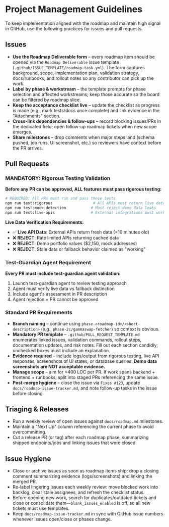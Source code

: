 # Project Management Guidelines

To keep implementation aligned with the roadmap and maintain high signal in GitHub, use the following practices for issues and pull requests.

## Issues
- **Use the Roadmap Deliverable form** – every roadmap item should be opened via the `Roadmap Deliverable` issue template (`.github/ISSUE_TEMPLATE/roadmap-task.yml`). The form captures background, scope, implementation plan, validation strategy, docs/runbooks, and rollout notes so any contributor can pick up the work.
- **Label by phase & workstream** – the template prompts for phase selection and affected workstreams; keep those accurate so the board can be filtered by roadmap slice.
- **Keep the acceptance checklist live** – update the checklist as progress is made (e.g., mark tests/docs once complete) and link evidence in the "Attachments" section.
- **Cross-link dependencies & follow-ups** – record blocking issues/PRs in the dedicated field; open follow-up roadmap tickets when new scope emerges.
- **Share milestones** – drop comments when major steps land (schema pushed, job runs, UI screenshot, etc.) so reviewers have context before the PR arrives.

## Pull Requests

### **MANDATORY: Rigorous Testing Validation**

**Before any PR can be approved, ALL features must pass rigorous testing:**

```bash
# REQUIRED: All PRs must run and pass these tests
npm run test:rigorous                  # All APIs must return live data
npm run test:mock-detection           # Must reject demo data leaks
npm run test:live-apis                # External integrations must work
```

**Live Data Verification Requirements:**
- ✅ **Live API Data**: External APIs return fresh data (<10 minutes old)
- ❌ **REJECT**: Rate limited APIs returning cached data
- ❌ **REJECT**: Demo portfolio values ($2,150, mock addresses)
- ❌ **REJECT**: Stale data or fallback behavior claimed as "working"

### **Test-Guardian Agent Requirement**

**Every PR must include test-guardian agent validation:**
1. Launch test-guardian agent to review testing approach
2. Agent must verify live data vs fallback distinction
3. Include agent's assessment in PR description
4. Agent rejection = PR cannot be approved

### **Standard PR Requirements**

- **Branch naming** – continue using `phase-<roadmap-id>/<short-description>` (e.g., `phase-2c/gammaswap-fetcher`) so context is obvious.
- **Mandatory PR template** – `.github/PULL_REQUEST_TEMPLATE.md` enumerates linked issues, validation commands, rollout steps, documentation updates, and risk notes. Fill out each section candidly; unchecked boxes must include an explanation.
- **Evidence required** – include logs/output from rigorous testing, live API responses, screenshots of UI states, or database queries. **Demo data screenshots are NOT acceptable evidence.**
- **Manage scope** – aim for <400 LOC per PR. If work spans backend + frontend + runbooks, split into staged PRs referencing the same issue.
- **Post-merge hygiene** – close the issue via `Fixes #123`, update `docs/roadmap-issue-tracker.md`, and note follow-up tasks in the issue before closing.

## Triaging & Releases
- Run a weekly review of open issues against `docs/roadmap.md` milestones.
- Maintain a "Next Up" column referencing the current phase to avoid overcommitting.
- Cut a release PR (or tag) after each roadmap phase, summarizing shipped endpoints/jobs and linking issues that were closed.

## Issue Hygiene
- Close or archive issues as soon as roadmap items ship; drop a closing comment summarizing evidence (logs/screenshots) and linking the merged PR.
- Re-label lingering issues each weekly review: move blocked work into backlog, clear stale assignees, and refresh the checklist status.
- Before opening new work, search for duplicates/outdated tickets and close or consolidate them—`blank_issues_enabled` is off, so all new tickets must use templates.
- Keep `docs/roadmap-issue-tracker.md` in sync with GitHub issue numbers whenever issues open/close or phases change.
